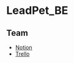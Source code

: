 # LeadPet_BE

## Team 

* [Notion](https://www.notion.so/LeadPet-c263f4120fbe4b2cb5632b10df10573b)
* [Trello](https://trello.com/b/58b4NySl/leadpet)


